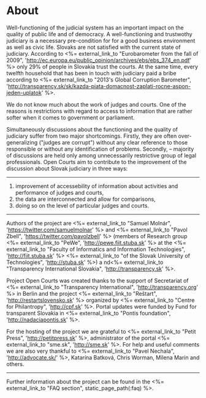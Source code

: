 ﻿# About

Well-functioning of the judicial system has an important impact on the quality of public life and of democracy. A well-functioning and trustwothy judiciary is a necessary pre-condition for for a good business environment as well as civic life. Slovaks are not satisfied with the current state of judiciary. According to <%= external_link_to "Eurobarometer from the fall of 2009", 'http://ec.europa.eu/public_opinion/archives/ebs/ebs_374_en.pdf' %> 
only 29% of people in Slovakia trust the courts. At the same time, every twelfth household that has been in touch with judiciary paid a bribe according to
<%= external_link_to "2013's Global Corruption Barometer", 'http://transparency.sk/sk/kazda-piata-domacnost-zaplati-rocne-aspon-jeden-uplatok' %>.

We do not know much about the work of judges and courts. One of the reasons is restrictions with regard to access to information that are rather softer when it comes to government or parliament.

Simultaneously discussions about the functioning and the quality of judiciary suffer from two major shortcomings. Firstly, they are often over-generalizing ("judges are corrupt") without any clear reference to those responsible or without any identification of problems. Secondly,  &ndash; majority of discussions are held only among unnecessarily restrictive group of legal professionals. Open Courts aim to contribute to the improvement of the discussion about Slovak judiciary in three ways:

<hr/>

1. improvement of accessebility of information about activities and performance of judges and courts, 
2. the data are interconnected and allow for comparisons,
3. doing so on the level of particular judges and courts.

<hr/>

Authors of the project are
<%= external_link_to "Samuel Molnár", 'https://twitter.com/samuelmolnar' %> and
<%= external_link_to "Pavol Zbell", 'https://twitter.com/pavolzbell' %>
(members of Research group <%= external_link_to "PeWe", 'http://pewe.fiit.stuba.sk' %> at the
<%= external_link_to "Faculty of Informatics and Information Technologies", 'http://fiit.stuba.sk' %>
<%= external_link_to "of the Slovak University of Technologies", 'http://stuba.sk' %>) a
nd<%= external_link_to "Transparency International Slovakia", 'http://transparency.sk' %>.

Project Open Courts was created thanks to the support of Secretariat of
<%= external_link_to "Transparency International", 'http://transparency.org' %>
in Berlin and the project <%= external_link_to "Reštart", 'http://restartslovensko.sk' %>
organized by <%= external_link_to "Centre for Philantropy", 'http://cpf.sk' %>.
Portal updates were funded by Fund for transparent Slovakia
in <%= external_link_to "Pontis foundation", 'http://nadaciapontis.sk' %>.

For the hosting of the project we are grateful to
<%= external_link_to "Petit Press", 'http://petitpress.sk' %>,
administrator of the portal <%= external_link_to "sme.sk", 'http://sme.sk' %>. For help and useful comments we are also very thankful to 
<%= external_link_to "Pavel Nechala", 'http://advocate.sk/' %>,
Katarína Batková, Chris Worman, Milena Marin and others.

<hr/>

Further information about the project can be found in the 
<%= external_link_to "FAQ section", static_page_path(:faq) %>.
